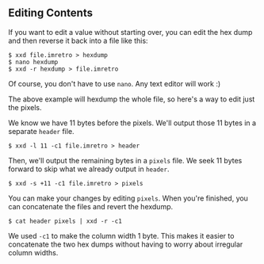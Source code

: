 ## Editing Contents

If you want to edit a value without starting over, you can edit the
hex dump and then reverse it back into a file like this:

```console
$ xxd file.imretro > hexdump
$ nano hexdump
$ xxd -r hexdump > file.imretro
```

Of course, you don't have to use `nano`. Any text editor will work :)

The above example will hexdump the whole file, so here's a way to edit
just the pixels.

We know we have 11 bytes before the pixels. We'll output those 11 bytes
in a separate `header` file.

```console
$ xxd -l 11 -c1 file.imretro > header
```

Then, we'll output the remaining bytes in a `pixels` file. We seek
11 bytes forward to skip what we already output in `header`.

```console
$ xxd -s +11 -c1 file.imretro > pixels
```

You can make your changes by editing `pixels`. When you're finished,
you can concatenate the files and revert the hexdump.

```console
$ cat header pixels | xxd -r -c1
```

We used `-c1` to make the column width 1 byte. This makes
it easier to concatenate the two hex dumps without having to worry
about irregular column widths.